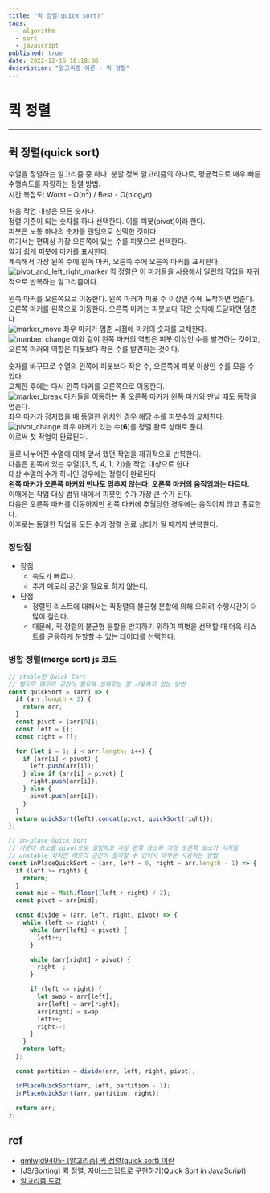 ```yaml
---
title: "퀵 정렬(quick sort)"
tags:
  - algorithm
  - sort
  - javascript
published: true
date: 2022-12-16 18:18:38
description: "알고리즘 이론 - 퀵 정렬"
---
```


# 퀵 정렬

---

## 퀵 정렬(quick sort)

수열을 정렬하는 알고리즘 중 하나. 분할 정복 알고리즘의 하나로, 평균적으로 매우 빠른 수행속도를 자랑하는 정렬 방법.<br />
시간 복잡도: Worst - O(n<sup>2</sup>) / Best - O(nlog₂n)

처음 작업 대상은 모든 숫자다.<br />
정렬 기준이 되는 숫자를 하나 선택한다. 이를 피봇(pivot)이라 한다.<br />
피봇은 보통 하나의 숫자를 랜덤으로 선택한 것이다.<br />
여기서는 편의상 가장 오른쪽에 있는 수를 피봇으로 선택한다.<br />
알기 쉽게 피봇에 마커를 표시한다.<br />
계속해서 가장 왼쪽 수에 왼쪽 마커, 오른쪽 수에 오른쪽 마커를 표시한다.<br />
![pivot_and_left_right_marker](pivot_and_left_right_marker.png)
퀵 정렬은 이 마커들을 사용해서 일련의 작업을 재귀적으로 반복하는 알고리즘이다.<br />

왼쪽 마커를 오른쪽으로 이동한다. 왼쪽 마커가 피봇 수 이상인 수에 도착하면 멈춘다.<br />
오른쪽 마커를 왼쪽으로 이동한다. 오른쪽 마커는 피봇보다 작은 숫자에 도달하면 멈춘다.<br />
![marker_move](marker_move.png)
좌우 마커가 멈춘 시점에 마커의 숫자를 교체한다.<br />
![number_change](number_change.png)
이와 같이 왼쪽 마커의 역할은 피봇 이상인 수를 발견하는 것이고, 오른쪽 마커의 역할은 피봇보다 작은 수를 발견하는 것이다.<br />

숫자를 바꾸므로 수열의 왼쪽에 피봇보다 작은 수, 오른쪽에 피봇 이상인 수를 모을 수 있다.<br />
교체한 후에는 다시 왼쪽 마커를 오른쪽으로 이동한다.<br />
![marker_break](marker_break.png)
마커들을 이동하는 중 오른쪽 마커가 왼쪽 마커와 만날 때도 동작을 멈춘다.<br />
좌우 마커가 정지했을 때 동일한 위치인 경우 해당 수롤 피봇수와 교체한다.<br />
![pivot_change](pivot_change.png)
죄우 마커가 있는 수(**6**)를 정렬 완료 상태로 둔다.<br />
이로써 첫 작업이 완료된다.<br />

둘로 나누어진 수열에 대해 앞서 했던 작업을 재귀적으로 반복한다.<br />
다음은 왼쪽에 있는 수열([3, 5, 4, 1, 2])을 작업 대상으로 한다.<br />
대상 수열의 수가 하나인 경우에는 정렬이 완료된다.<br />
**왼쪽 마커가 오른쪽 마커와 만나도 멈추지 않는다. 오른쪽 마커의 움직임과는 다르다.**<br />
이때에는 작업 대상 범위 내에서 피봇인 수가 가장 큰 수가 된다.<br />
다음은 오른쪽 마커를 이동하지만 왼쪽 마커에 추월당한 경우에는 움직이지 않고 종료한다.<br />
이후로는 동일한 작업을 모든 수가 정렬 완료 상태가 될 때까지 반복한다.<br />

### 장단점

- 장점
  - 속도가 빠르다.
  - 추가 메모리 공간을 필요로 하지 않는다.
- 단점
  - 정렬된 리스트에 대해서는 퀵정렬의 불균형 분할에 의해 오히려 수행시간이 더 많이 걸린다.
  - 때문에, 퀵 정렬의 불균형 분할을 방지하기 위하여 피벗을 선택할 때 더욱 리스트를 균등하게 분할할 수 있는 데이터를 선택한다.

### 병합 정렬(merge sort) js 코드

```js
// stable한 Quick Sort
// 별도의 메모리 공간이 필요해 실제로는 잘 사용하지 않는 방법
const quickSort = (arr) => {
  if (arr.length < 2) {
    return arr;
  }
  const pivot = [arr[0]];
  const left = [];
  const right = [];

  for (let i = 1; i < arr.length; i++) {
    if (arr[i] < pivot) {
      left.push(arr[i]);
    } else if (arr[i] > pivot) {
      right.push(arr[i]);
    } else {
      pivot.push(arr[i]);
    }
  }
  return quickSort(left).concat(pivot, quickSort(right));
};

// in-place Quick Sort
// 가운데 요소를 pivot으로 설정하고 가장 왼쪽 요소와 가장 오른쪽 요소가 시작점
// unstable 하지만 메모리 공간이 절약할 수 있어서 대부분 사용하는 방법
const inPlaceQuickSort = (arr, left = 0, right = arr.length - 1) => {
  if (left >= right) {
    return;
  }
  const mid = Math.floor((left + right) / 2);
  const pivot = arr[mid];

  const divide = (arr, left, right, pivot) => {
    while (left <= right) {
      while (arr[left] < pivot) {
        left++;
      }

      while (arr[right] > pivot) {
        right--;
      }

      if (left <= right) {
        let swap = arr[left];
        arr[left] = arr[right];
        arr[right] = swap;
        left++;
        right--;
      }
    }
    return left;
  };

  const partition = divide(arr, left, right, pivot);

  inPlaceQuickSort(arr, left, partition - 1);
  inPlaceQuickSort(arr, partition, right);

  return arr;
};
```

## ref

- [gmlwjd9405- [알고리즘] 퀵 정렬(quick sort) 이란](https://gmlwjd9405.github.io/2018/05/10/algorithm-quick-sort.html)
- [[JS/Sorting] 퀵 정렬, 자바스크립트로 구현하기(Quick Sort in JavaScript)](https://im-developer.tistory.com/135)
- [알고리즘 도감](https://apps.apple.com/kr/app/%EC%95%8C%EA%B3%A0%EB%A6%AC%EC%A6%98-%EB%8F%84%EA%B0%90/id1047532631)

